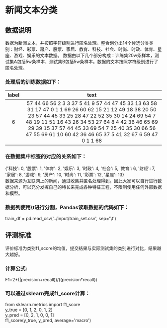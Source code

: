 # 新闻文本分类
## 数据说明
数据为新闻文本，并按照字符级别进行匿名处理。整合划分出14个候选分类类别：财经、彩票、房产、股票、家居、教育、科技、社会、时尚、时政、体育、星座、游戏、娱乐的文本数据。
数据由以下几个部分构成：训练集20w条样本，测试集A包括5w条样本，测试集B包括5w条样本。数据的文本按照字符级别进行了匿名处理。
### 处理后的训练数据如下：
|label|text|
| :-: | :-:|
| 6   |57 44 66 56 2 3 3 37 5 41 9 57 44 47 45 33 13 63 58 31 17 47 0 1 1 69 26 60 62 15 21 12 49 18 38 20 50 23 57 44 45 33 25 28 47 22 52 35 30 14 24 69 54 7 48 19 11 51 16 43 26 34 53 27 64 8 4 42 36 46 65 69 29 39 15 37 57 44 45 33 69 54 7 25 40 35 30 66 56 47 55 69 61 10 60 42 36 46 65 37 5 41 32 67 6 59 47 0 1 1 68 |

### 在数据集中标签的对应的关系如下：
{'科技': 0, '股票': 1, '体育': 2, '娱乐': 3, '时政': 4, '社会': 5, '教育': 6, '财经': 7, '家居': 8, '游戏': 9, '房产': 10, '时尚': 11, '彩票': 12, '星座': 13}<br>
数据来源为互联网上的新闻，通过收集并匿名处理得到。因此大家可以自行进行数据分析，可以充分发挥自己的特长来完成各种特征工程，不限制使用任何外部数据和模型。
### 数据列使用\t进行分割，Pandas读取数据的代码如下：
train_df = pd.read_csv('../input/train_set.csv', sep='\t')
## 评测标准
评价标准为类别f1_score的均值，提交结果与实际测试集的类别进行对比，结果越大越好。
### 计算公式:
F1=2*((precision+recall))/((precision*recall))
### 可以通过sklearn完成f1_score计算：
from sklearn.metrics import f1_score <br>
y_true = [0, 1, 2, 0, 1, 2] <br>
y_pred = [0, 2, 1, 0, 0, 1] <br>
f1_score(y_true, y_pred, average='macro') <br>
